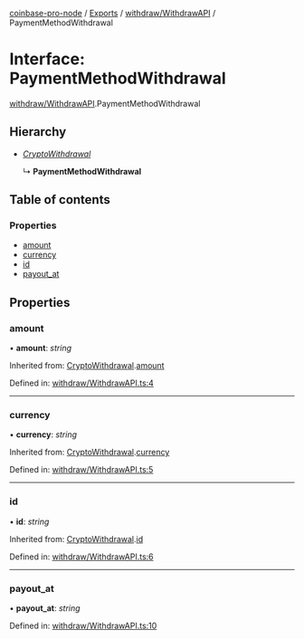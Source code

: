 [coinbase-pro-node](../README.md) / [Exports](../modules.md) / [withdraw/WithdrawAPI](../modules/withdraw_withdrawapi.md) / PaymentMethodWithdrawal

# Interface: PaymentMethodWithdrawal

[withdraw/WithdrawAPI](../modules/withdraw_withdrawapi.md).PaymentMethodWithdrawal

## Hierarchy

- [_CryptoWithdrawal_](withdraw_withdrawapi.cryptowithdrawal.md)

  ↳ **PaymentMethodWithdrawal**

## Table of contents

### Properties

- [amount](withdraw_withdrawapi.paymentmethodwithdrawal.md#amount)
- [currency](withdraw_withdrawapi.paymentmethodwithdrawal.md#currency)
- [id](withdraw_withdrawapi.paymentmethodwithdrawal.md#id)
- [payout_at](withdraw_withdrawapi.paymentmethodwithdrawal.md#payout_at)

## Properties

### amount

• **amount**: _string_

Inherited from: [CryptoWithdrawal](withdraw_withdrawapi.cryptowithdrawal.md).[amount](withdraw_withdrawapi.cryptowithdrawal.md#amount)

Defined in: [withdraw/WithdrawAPI.ts:4](https://github.com/bennycode/coinbase-pro-node/blob/3a89239/src/withdraw/WithdrawAPI.ts#L4)

---

### currency

• **currency**: _string_

Inherited from: [CryptoWithdrawal](withdraw_withdrawapi.cryptowithdrawal.md).[currency](withdraw_withdrawapi.cryptowithdrawal.md#currency)

Defined in: [withdraw/WithdrawAPI.ts:5](https://github.com/bennycode/coinbase-pro-node/blob/3a89239/src/withdraw/WithdrawAPI.ts#L5)

---

### id

• **id**: _string_

Inherited from: [CryptoWithdrawal](withdraw_withdrawapi.cryptowithdrawal.md).[id](withdraw_withdrawapi.cryptowithdrawal.md#id)

Defined in: [withdraw/WithdrawAPI.ts:6](https://github.com/bennycode/coinbase-pro-node/blob/3a89239/src/withdraw/WithdrawAPI.ts#L6)

---

### payout_at

• **payout_at**: _string_

Defined in: [withdraw/WithdrawAPI.ts:10](https://github.com/bennycode/coinbase-pro-node/blob/3a89239/src/withdraw/WithdrawAPI.ts#L10)
